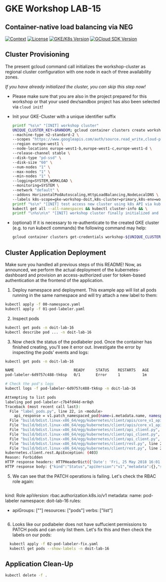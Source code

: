 # GKE Workshop LAB-15

## Container-native load balancing via NEG

[![Context](https://img.shields.io/badge/GKE%20Fundamentals-1-blue.svg)](#)
[![License](https://img.shields.io/badge/License-Apache%202.0-blue.svg)](https://opensource.org/licenses/Apache-2.0)
[![GKE/K8s Version](https://img.shields.io/badge/k8s%20version-1.18.20-blue.svg)](#)
[![GCloud SDK Version](https://img.shields.io/badge/gcloud%20version-359.0.0-blue.svg)](#)


## Cluster Provisioning

The present gcloud command call initializes the workshop-cluster as regional cluster configuration with one node in each of three availability zones.

_If you have already initialized the cluster, you can skip this step now!_

- Please make sure that you are also in the project prepared for this workshop or that your used dev/sandbox project has also been selected via `cloud init`!

- Init your GKE-Cluster with a unique identifier suffix

    ```bash
    printf "%s\n" "[INIT] workshop cluster"
    UNIQUE_CLUSTER_KEY=$RANDOM; gcloud container clusters create workshop-${UNIQUE_CLUSTER_KEY} \
    --machine-type n2-standard-2 \
    --scopes "https://www.googleapis.com/auth/source.read_write,cloud-platform" \
    --region europe-west1 \
    --node-locations europe-west1-b,europe-west1-c,europe-west1-d \
    --release-channel stable \
    --disk-type "pd-ssd" \
    --disk-size "60" \
    --num-nodes "1" \
    --max-nodes "1" \
    --min-nodes "1" \
    --logging=SYSTEM,WORKLOAD \
    --monitoring=SYSTEM \
    --network "default" \
    --addons HorizontalPodAutoscaling,HttpLoadBalancing,NodeLocalDNS \
    --labels k8s-scope=gke-workshop-doit,k8s-cluster=primary,k8s-env=workshop && \
    printf "%s\n" "[INIT] test access new cluster using k8s API via kubectl" \
    kubectl get all --all-namespaces && kubectl cluster-info && \
    printf "\n%s\n\n" "[INIT] workshop cluster finally initialized and available by ID -> [ workshop-${UNIQUE_CLUSTER_KEY} ] <-"
    ```

- (optional) If it is necessary to re-authenticate to the created GKE cluster (e.g. to run kubectl commands) the following command may help:

    ```bash
    gcloud container clusters get-credentials workshop-${UNIQUE_CLUSTER_KEY}
    ```



## Cluster Application Deployment

Make sure you handled all previous steps of this README! Now, as announced, we perform the actual deployment of the kubernetes-dashboard and provision an access-authorized user for token-based authentication at the frontend of the application.

1. Deploy namespace and deployment.  This example app will list all pods running in the same namespace and will try attach a new label to them:
  ```bash
  kubectl apply -f 00-namespace.yaml
  kubectl apply -f 01-pod-labeler.yaml
  ```

2. Inspect pods

  ```bash
  kubectl get pods -n doit-lab-16
  kubectl describe pod ... -n doit-lab-16
  ```


3. Now check the status of the podlabeler pod. Once the container has finished creating, you'll see it error out. Investigate the error by inspecting the pods' events and logs:

  ```bash
  kubectl get pods -n doit-lab-16

  NAME                           READY     STATUS    RESTARTS   AGE
  pod-labeler-6d9757c488-tk6sp   0/1       Error     1          1m

  # Check the pod's logs
  kubectl logs -f pod-labeler-6d9757c488-tk6sp -n doit-lab-16
  
  Attempting to list pods
  labeling pod pod-labeler-c7b4fd44d-mr8qh
  Traceback (most recent call last):
    File "label_pods.py", line 22, in <module>
      api_response = v1.patch_namespaced_pod(name=i.metadata.name, namespace="default", body=body)
    File "build/bdist.linux-x86_64/egg/kubernetes/client/apis/core_v1_api.py", line 15376, in patch_namespaced_pod
    File "build/bdist.linux-x86_64/egg/kubernetes/client/apis/core_v1_api.py", line 15467, in patch_namespaced_pod_with_http_info
    File "build/bdist.linux-x86_64/egg/kubernetes/client/api_client.py", line 321, in call_api
    File "build/bdist.linux-x86_64/egg/kubernetes/client/api_client.py", line 155, in __call_api
    File "build/bdist.linux-x86_64/egg/kubernetes/client/api_client.py", line 380, in request
    File "build/bdist.linux-x86_64/egg/kubernetes/client/rest.py", line 286, in PATCH
    File "build/bdist.linux-x86_64/egg/kubernetes/client/rest.py", line 222, in request
  kubernetes.client.rest.ApiException: (403)
  Reason: Forbidden
  HTTP response headers: HTTPHeaderDict({'Date': 'Fri, 25 May 2018 16:01:40 GMT', 'Audit-Id': '461fa750-57c9-4fea-8717-f1778828417f', 'Content-Length': '385', 'Content-Type': 'application/json', 'X-Content-Type-Options': 'nosniff'})
  HTTP response body: {"kind":"Status","apiVersion":"v1","metadata":{},"status":"Failure","message":"pods \"pod-labeler-c7b4fd44d-mr8qh\" is forbidden: User \"system:serviceaccount:default:pod-labeler\" cannot patch pods in the namespace \"default\": Unknown user \"system:serviceaccount:default:pod-labeler\"","reason":"Forbidden","details":{"name":"pod-labeler-c7b4fd44d-mr8qh","kind":"pods"},"code":403}
  ```
5. We can see that the PATCH operations is failing. Let's check the RBAC role again:
   ```bash
  kind: Role
  apiVersion: rbac.authorization.k8s.io/v1
  metadata:
    name: pod-labeler
    namespace: doit-lab-16
  rules:
  - apiGroups: [""]
    resources: ["pods"]
    verbs: ["list"]
    ```

6. Looks like our podlabeler does not have suffucient permissions to PATCH pods and can only list them. Let's fix this and then check the labels on our pods:

```bash
  kubectl apply -f 02-pod-labeler-fix.yaml
  kubectl get pods --show-labels -n doit-lab-16
```

## Application Clean-Up

```bash
kubectl delete -f .
```
